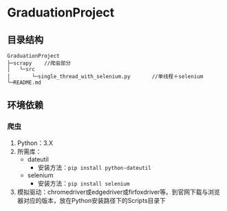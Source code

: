 # GraduationProject

## 目录结构

```terminal
GraduationProject
├─scrapy    //爬虫部分
│   └─src
│       └─single_thread_with_selenium.py       //单线程＋selenium
└─README.md
```

## 环境依赖

### 爬虫

1. Python：3.X
2. 所需库：
   - dateutil
     - 安装方法：`pip install python-dateutil`
   - selenium
     - 安装方法：`pip install selenium`
3. 模拟驱动：chromedriver或edgedriver或firfoxdriver等。到官网下载与浏览器对应的版本，放在Python安装路径下的Scripts目录下